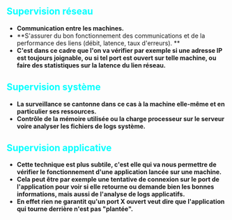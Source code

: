 
##  <span style="color: #00FFFF">**Supervision réseau**

- **Communication entre les machines.**
-  **S'assurer du bon fonctionnement des communications et de la performance des liens (débit, latence, taux d'erreurs). **
- **C'est dans ce cadre que l'on va vérifier par exemple si une adresse IP est toujours joignable, ou si tel port est ouvert sur telle machine, ou faire des statistiques sur la latence du lien réseau.**

##  <span style="color: #00FFFF">**Supervision système**

- **La surveillance se cantonne dans ce cas à la machine elle-même et en particulier ses ressources.**
- **Contrôle de  la mémoire utilisée ou la charge processeur sur le serveur voire analyser les fichiers de logs système.**

##  <span style="color: #00FFFF">**Supervision applicative**

- **Cette technique est plus subtile, c'est elle qui va nous permettre de vérifier le fonctionnement d'une application lancée sur une machine.**
- **Cela peut être par exemple une tentative de connexion sur le port de l'application pour voir si elle retourne ou demande bien les bonnes informations, mais aussi de l'analyse de logs applicatifs.**
- **En effet rien ne garantit qu'un port X ouvert veut dire que l'application qui tourne derrière n'est pas "plantée".**
